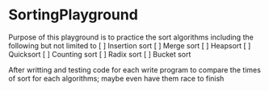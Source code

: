 # SortingPlayground
Purpose of this playground is to practice the sort algorithms including the following but not limited to
[ ] Insertion sort
[ ] Merge sort
[ ] Heapsort
[ ] Quicksort
[ ] Counting sort
[ ] Radix sort
[ ] Bucket sort

After writting and testing code for each write program to compare the times of sort for each algorithms; maybe even have them race to finish
